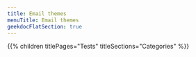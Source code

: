 ```yaml
---
title: Email themes
menuTitle: Email themes 
geekdocFlatSection: true
---
```


{{% children titlePages="Tests" titleSections="Categories" %}}
